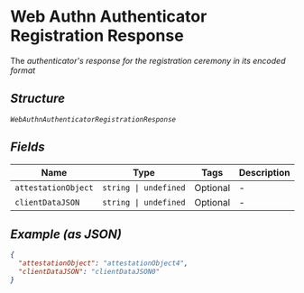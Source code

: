 
# Web Authn Authenticator Registration Response

The <i>authenticator's<i> response for the registration ceremony in its encoded format

## Structure

`WebAuthnAuthenticatorRegistrationResponse`

## Fields

| Name | Type | Tags | Description |
|  --- | --- | --- | --- |
| `attestationObject` | `string \| undefined` | Optional | - |
| `clientDataJSON` | `string \| undefined` | Optional | - |

## Example (as JSON)

```json
{
  "attestationObject": "attestationObject4",
  "clientDataJSON": "clientDataJSON0"
}
```

